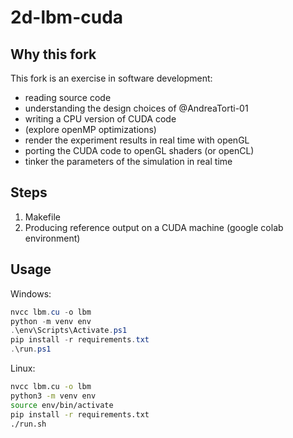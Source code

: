 # 2d-lbm-cuda


## Why this fork
This fork is an exercise in software development:
 * reading source code
 * understanding the design choices of @AndreaTorti-01
 * writing a CPU version of CUDA code
 * (explore openMP optimizations)
 * render the experiment results in real time with openGL
 * porting the CUDA code to openGL shaders (or openCL)
 * tinker the parameters of the simulation in real time


## Steps
 1. Makefile
 2. Producing reference output on a CUDA machine (google colab environment)


## Usage

Windows:

```powershell
nvcc lbm.cu -o lbm
python -m venv env
.\env\Scripts\Activate.ps1
pip install -r requirements.txt
.\run.ps1
```

Linux:

```bash
nvcc lbm.cu -o lbm
python3 -m venv env
source env/bin/activate
pip install -r requirements.txt
./run.sh
```
